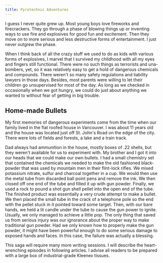 ```yaml
---
title: Pyrotechnic Adventures
---
```


I guess I never quite grew up. Most young boys love fireworks and
firecrackers. They go through a phase of blowing things up or inventing
ways to use fire and explosives for good fun and excitement. Then they
move on to more serious and less destructive forms of entertainment. I
just never outgrew the phase.

When I think back of all the crazy stuff we used to do as kids with
various forms of explosives, I marvel that I survived my childhood with
all my eyes and fingers still functional. There were no such things as
terrorists and una-bombers, yet, so it was relatively easy to get a hold
of dangerous chemicals and compounds. There weren\'t so many safety
regulations and liability lawyers in those days. Besides, most parents
were willing to let their children go unsupervised for most of the day.
As long as we checked in occasionally when we got hungry, we could do
just about anything we wanted to without fear of getting in big trouble.

## Home-made Bullets

My first memories of dangerous experiments come from the time when our
family lived in the flat roofed house in Vancouver. I was about 11 years
old and the house was located just off St. John\'s Road on the edge of
the city. There were lots of fields and forests, a lake and a train
track.

Dad always had ammunition in the house, mostly boxes of .22 shells, but
they weren\'t available for us to experiment with. My brother and I got
it into our heads that we could make our own bullets. I had a small
chemistry set that contained the chemicals we needed to make the old
fashioned black-powder that was used by mountain men in their flint-lock
rifles. We mixed potassium nitrate, sulfur and charcoal together in a
cup. We would then use the metal tube from discarded ball point pens and
remove the ink. We then closed off one end of the tube and filled it up
with gun powder. Finally, we used a rock to pound a shot gun shell
pellet into the open end of the tube. The finished product was
essentially a very crude attempt to make a bullet. We then placed the
small tube in the crack of a telephone pole so the end with the pellet
stuck in it pointed toward some target. Then, with our bare hands, we
held a lit candle under the tube to cause the gun power to ignite.
Usually, we only managed to achieve a little pop. The only thing that
saved us from serious injury was our ignorance about the proper way to
make traditional gun powder. Had we only known how to properly make the
gun powder, it might have been powerful enough to do some serious damage
to exposed hands and faces. In this case, the failure was actually a
blessing.

This saga will require many more writing sessions. I will describe the
heart-wrenching episodes in following articles. I advise all readers to
be prepared with a large box of industrial-grade Kleenex tissues.
